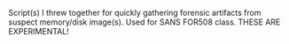 Script(s) I threw together for quickly gathering forensic artifacts from suspect memory/disk image(s). Used for SANS FOR508 class. THESE ARE EXPERIMENTAL!
